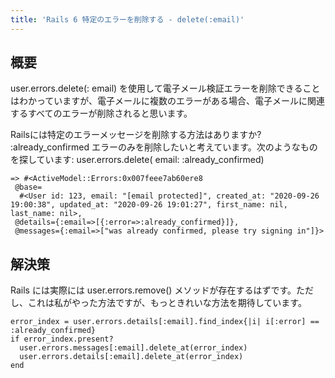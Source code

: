 ```yaml
---
title: 'Rails 6 特定のエラーを削除する - delete(:email)'
---
```


## 概要
user.errors.delete(: email) を使用して電子メール検証エラーを削除できることはわかっていますが、電子メールに複数のエラーがある場合、電子メールに関連するすべてのエラーが削除されると思います。

Railsには特定のエラーメッセージを削除する方法はありますか? :already_confirmed エラーのみを削除したいと考えています。次のようなものを探しています: user.errors.delete( email: :already_confirmed)

```
=> #<ActiveModel::Errors:0x007feee7ab60ere8
 @base=
  #<User id: 123, email: "[email protected]", created_at: "2020-09-26 19:00:38", updated_at: "2020-09-26 19:01:27", first_name: nil, last_name: nil>,
 @details={:email=>[{:error=>:already_confirmed}]},
 @messages={:email=>["was already confirmed, please try signing in"]}>

```
## 解決策
Rails には実際には user.errors.remove() メソッドが存在するはずです。ただし、これは私がやった方法ですが、もっときれいな方法を期待しています。

```
error_index = user.errors.details[:email].find_index{|i| i[:error] ==  :already_confirmed}
if error_index.present?
  user.errors.messages[:email].delete_at(error_index)
  user.errors.details[:email].delete_at(error_index)
end

```
